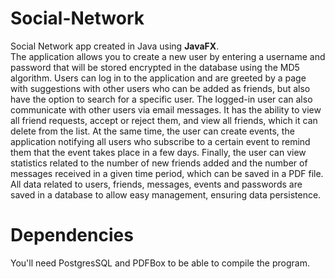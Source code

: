 # Social-Network
Social Network app created in Java using <b>JavaFX</b>.<br/>
The application allows you to create a new user by entering a username and password that will be stored encrypted in the database using the MD5 algorithm. Users can log in to the application and are greeted by a page with suggestions with other users who can be added as friends, but also have the option to search for a specific user. The logged-in user can also communicate with other users via email messages. It has the ability to view all friend requests, accept or reject them, and view all friends, which it can delete from the list. At the same time, the user can create events, the application notifying all users who subscribe to a certain event to remind them that the event takes place in a few days. Finally, the user can view statistics related to the number of new friends added and the number of messages received in a given time period, which can be saved in a PDF file.
	All data related to users, friends, messages, events and passwords are saved in a database to allow easy management, ensuring data persistence.


# Dependencies
You'll need PostgresSQL and PDFBox to be able to compile the program.
